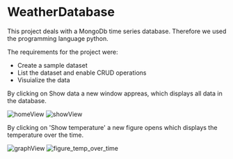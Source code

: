 # WeatherDatabase

This project deals with a MongoDb time series database.
Therefore we used the programming language python.

The requirements for the project were:
- Create a sample dataset
- List the dataset and enable CRUD operations
- Visuialize the data

By clicking on Show data a new window appreas, which displays all data in the database.

![homeView](https://github.com/ChristopherReich/WeatherDatabase/assets/63394476/b5349e0e-4af3-4c75-b7a8-0efe80352d48)
![showView](https://github.com/ChristopherReich/WeatherDatabase/assets/63394476/6cb70872-76e2-4312-9b7f-906645d69f94)

By clicking on 'Show temperature' a new figure opens which displays the temperature over the time.

![graphView](https://github.com/ChristopherReich/WeatherDatabase/assets/63394476/ee6bdfa7-bb6f-4140-ac16-14ab3a2ac3c6)
![figure_temp_over_time](https://github.com/ChristopherReich/WeatherDatabase/assets/63394476/9a7af09a-0dad-4e14-9577-2a2ac6f1137d)
